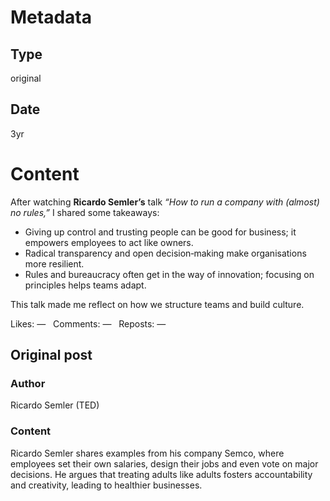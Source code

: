 # Metadata

## Type

original

## Date

3yr

# Content

After watching **Ricardo Semler’s** talk *“How to run a company with (almost) no rules,”* I shared some takeaways:

- Giving up control and trusting people can be good for business; it empowers employees to act like owners.
- Radical transparency and open decision‑making make organisations more resilient.
- Rules and bureaucracy often get in the way of innovation; focusing on principles helps teams adapt.

This talk made me reflect on how we structure teams and build culture.

Likes: —   Comments: —   Reposts: —

## Original post

### Author

Ricardo Semler (TED)

### Content

Ricardo Semler shares examples from his company Semco, where employees set their own salaries, design their jobs and even vote on major decisions.  He argues that treating adults like adults fosters accountability and creativity, leading to healthier businesses.
